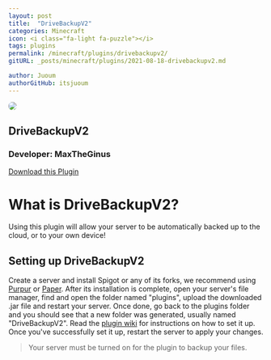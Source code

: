 ```yaml
---
layout: post
title:  "DriveBackupV2"
categories: Minecraft
icon: <i class="fa-light fa-puzzle"></i>
tags: plugins
permalink: /minecraft/plugins/drivebackupv2/
gitURL: _posts/minecraft/plugins/2021-08-18-drivebackupv2.md

author: Juoum
authorGitHub: itsjuoum
---
```


<div class="install-plugin">
    <img style="border-radius: 7px;" src="https://media.forgecdn.net/avatars/272/319/637250850729446954.png">
    <h2>DriveBackupV2</h2>
    <h3>Developer: MaxTheGinus</h3>
    <a href="https://dev.bukkit.org/projects/drivebackupv2/">Download this Plugin</a>
</div>


# What is DriveBackupV2?
Using this plugin will allow your server to be automatically backed up to the cloud, or to your own device!

## Setting up DriveBackupV2

Create a server and install Spigot or any of its forks, we recommend using [Purpur](https://purpur.pl3x.net) or [Paper](https://papermc.io). After its installation is complete, open your server's file manager, find and open the folder named "plugins", upload the downloaded .jar file and restart your server. Once done, go back to the plugins folder and you should see that a new folder was generated, usually named "DriveBackupV2". Read the [plugin wiki](https://github.com/MaxMaeder/DriveBackupV2/wiki) for instructions on how to set it up. Once you've successfully set it up, restart the server to apply your changes.


> Your server must be turned on for the plugin to backup your files.